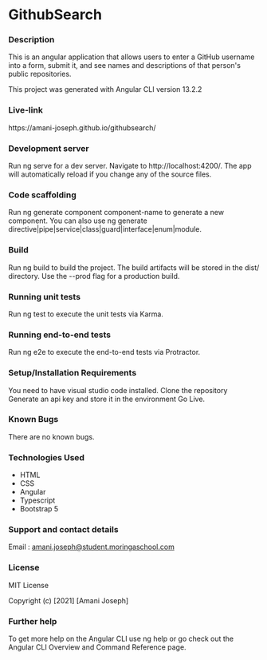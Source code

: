 # GithubSearch



### Description
<p>
This is an angular application that allows users to enter a GitHub username into a form, submit it, and see names and descriptions of that person's public repositories.

This project was generated with Angular CLI version 13.2.2
</p>

### Live-link
<p> https://amani-joseph.github.io/githubsearch/</p>


### Development server
Run ng serve for a dev server. Navigate to http://localhost:4200/. The app will automatically reload if you change any of the source files.

### Code scaffolding
Run ng generate component component-name to generate a new component. You can also use ng generate directive|pipe|service|class|guard|interface|enum|module.

### Build
Run ng build to build the project. The build artifacts will be stored in the dist/ directory. Use the --prod flag for a production build.

### Running unit tests
Run ng test to execute the unit tests via Karma.

### Running end-to-end tests
Run ng e2e to execute the end-to-end tests via Protractor.

### Setup/Installation Requirements
You need to have visual studio code installed.
Clone the repository
Generate an api key and store it in the environment
Go Live.
### Known Bugs
There are no known bugs.

### Technologies Used
- HTML
- CSS
- Angular
- Typescript
- Bootstrap 5

### Support and contact details
Email : amani.joseph@student.moringaschool.com

### License
MIT License

Copyright (c) [2021] [Amani Joseph]

### Further help
To get more help on the Angular CLI use ng help or go check out the Angular CLI Overview and Command Reference page.
